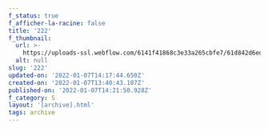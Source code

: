 ```yaml
---
f_status: true
f_afficher-la-racine: false
title: '222'
f_thumbnail:
  url: >-
    https://uploads-ssl.webflow.com/6141f41868c3e33a265cbfe7/61d842d6ed502958f25196c7_222.jpg
  alt: null
slug: '222'
updated-on: '2022-01-07T14:17:44.650Z'
created-on: '2022-01-07T13:40:43.107Z'
published-on: '2022-01-07T14:21:50.928Z'
f_category: S
layout: '[archive].html'
tags: archive
---
```



